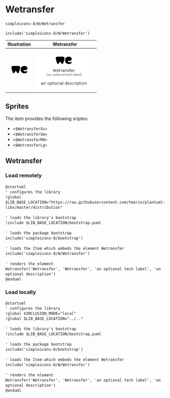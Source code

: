 # Wetransfer


```text
simpleicons-8/W/Wetransfer
```

```text
include('simpleicons-8/W/Wetransfer')
```



| Illustration | Wetransfer |
| :---: | :---: |
| ![illustration for Illustration](../../simpleicons-8/W/Wetransfer.png) | ![illustration for Wetransfer](../../simpleicons-8/W/Wetransfer.Local.png) |



## Sprites
The item provides the following sriptes:

- `<$WetransferXs>`
- `<$WetransferSm>`
- `<$WetransferMd>`
- `<$WetransferLg>`





## Wetransfer

### Load remotely
```plantuml
@startuml
' configures the library
!global $LIB_BASE_LOCATION="https://raw.githubusercontent.com/tmorin/plantuml-libs/master/distribution"

' loads the library's bootstrap
!include $LIB_BASE_LOCATION/bootstrap.puml

' loads the package bootstrap
include('simpleicons-8/bootstrap')

' loads the Item which embeds the element Wetransfer
include('simpleicons-8/W/Wetransfer')

' renders the element
Wetransfer('Wetransfer', 'Wetransfer', 'an optional tech label', 'an optional description')
@enduml
```

### Load locally
```plantuml
@startuml
' configures the library
!global $INCLUSION_MODE="local"
!global $LIB_BASE_LOCATION="../.."

' loads the library's bootstrap
!include $LIB_BASE_LOCATION/bootstrap.puml

' loads the package bootstrap
include('simpleicons-8/bootstrap')

' loads the Item which embeds the element Wetransfer
include('simpleicons-8/W/Wetransfer')

' renders the element
Wetransfer('Wetransfer', 'Wetransfer', 'an optional tech label', 'an optional description')
@enduml
```

